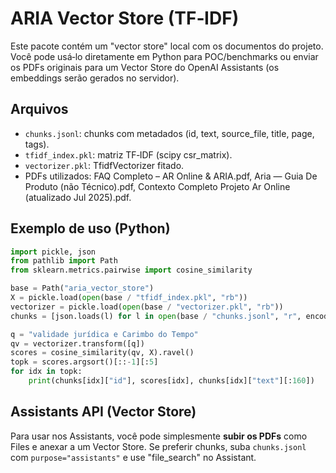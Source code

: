 
# ARIA Vector Store (TF‑IDF)

Este pacote contém um "vector store" local com os documentos do projeto.
Você pode usá‑lo diretamente em Python para POC/benchmarks ou enviar os PDFs
originais para um Vector Store do OpenAI Assistants (os embeddings serão gerados no servidor).

## Arquivos
- `chunks.jsonl`: chunks com metadados (id, text, source_file, title, page, tags).
- `tfidf_index.pkl`: matriz TF‑IDF (scipy csr_matrix).
- `vectorizer.pkl`: TfidfVectorizer fitado.
- PDFs utilizados: FAQ Completo – AR Online & ARIA.pdf, Aria — Guia De Produto (não Técnico).pdf, Contexto Completo Projeto Ar Online (atualizado Jul 2025).pdf.

## Exemplo de uso (Python)
```python
import pickle, json
from pathlib import Path
from sklearn.metrics.pairwise import cosine_similarity

base = Path("aria_vector_store")
X = pickle.load(open(base / "tfidf_index.pkl", "rb"))
vectorizer = pickle.load(open(base / "vectorizer.pkl", "rb"))
chunks = [json.loads(l) for l in open(base / "chunks.jsonl", "r", encoding="utf-8")]

q = "validade jurídica e Carimbo do Tempo"
qv = vectorizer.transform([q])
scores = cosine_similarity(qv, X).ravel()
topk = scores.argsort()[::-1][:5]
for idx in topk:
    print(chunks[idx]["id"], scores[idx], chunks[idx]["text"][:160])
```

## Assistants API (Vector Store)
Para usar nos Assistants, você pode simplesmente **subir os PDFs** como Files e anexar a um Vector Store.
Se preferir chunks, suba `chunks.jsonl` com `purpose="assistants"` e use "file_search" no Assistant.
